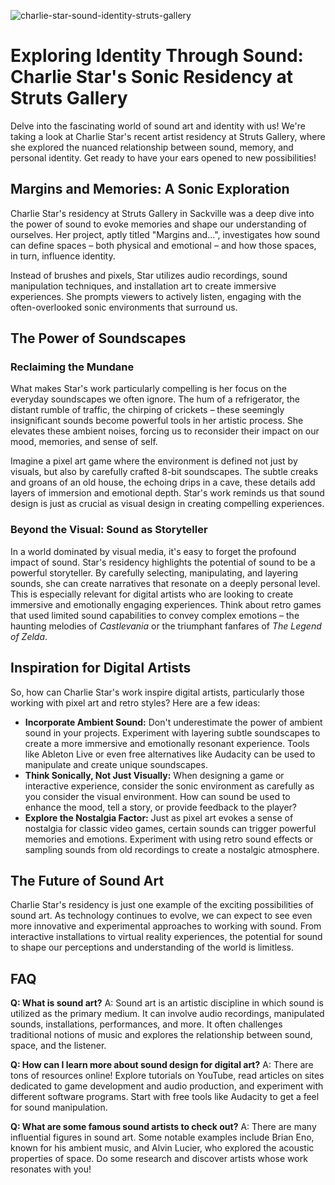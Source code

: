 ![charlie-star-sound-identity-struts-gallery](https://images.pexels.com/photos/586415/pexels-photo-586415.jpeg?auto=compress&cs=tinysrgb&fit=crop&h=627&w=1200)

# Exploring Identity Through Sound: Charlie Star's Sonic Residency at Struts Gallery

Delve into the fascinating world of sound art and identity with us! We're taking a look at Charlie Star's recent artist residency at Struts Gallery, where she explored the nuanced relationship between sound, memory, and personal identity. Get ready to have your ears opened to new possibilities!

## Margins and Memories: A Sonic Exploration

Charlie Star's residency at Struts Gallery in Sackville was a deep dive into the power of sound to evoke memories and shape our understanding of ourselves. Her project, aptly titled "Margins and...", investigates how sound can define spaces – both physical and emotional – and how those spaces, in turn, influence identity. 

Instead of brushes and pixels, Star utilizes audio recordings, sound manipulation techniques, and installation art to create immersive experiences. She prompts viewers to actively listen, engaging with the often-overlooked sonic environments that surround us.

## The Power of Soundscapes

### Reclaiming the Mundane

What makes Star's work particularly compelling is her focus on the everyday soundscapes we often ignore. The hum of a refrigerator, the distant rumble of traffic, the chirping of crickets – these seemingly insignificant sounds become powerful tools in her artistic process. She elevates these ambient noises, forcing us to reconsider their impact on our mood, memories, and sense of self.

Imagine a pixel art game where the environment is defined not just by visuals, but also by carefully crafted 8-bit soundscapes. The subtle creaks and groans of an old house, the echoing drips in a cave, these details add layers of immersion and emotional depth. Star's work reminds us that sound design is just as crucial as visual design in creating compelling experiences.

### Beyond the Visual: Sound as Storyteller

In a world dominated by visual media, it's easy to forget the profound impact of sound. Star's residency highlights the potential of sound to be a powerful storyteller. By carefully selecting, manipulating, and layering sounds, she can create narratives that resonate on a deeply personal level. This is especially relevant for digital artists who are looking to create immersive and emotionally engaging experiences. Think about retro games that used limited sound capabilities to convey complex emotions – the haunting melodies of *Castlevania* or the triumphant fanfares of *The Legend of Zelda*.

## Inspiration for Digital Artists

So, how can Charlie Star's work inspire digital artists, particularly those working with pixel art and retro styles? Here are a few ideas:

*   **Incorporate Ambient Sound:** Don't underestimate the power of ambient sound in your projects. Experiment with layering subtle soundscapes to create a more immersive and emotionally resonant experience. Tools like Ableton Live or even free alternatives like Audacity can be used to manipulate and create unique soundscapes.
*   **Think Sonically, Not Just Visually:** When designing a game or interactive experience, consider the sonic environment as carefully as you consider the visual environment. How can sound be used to enhance the mood, tell a story, or provide feedback to the player? 
*   **Explore the Nostalgia Factor:** Just as pixel art evokes a sense of nostalgia for classic video games, certain sounds can trigger powerful memories and emotions. Experiment with using retro sound effects or sampling sounds from old recordings to create a nostalgic atmosphere.

## The Future of Sound Art

Charlie Star's residency is just one example of the exciting possibilities of sound art. As technology continues to evolve, we can expect to see even more innovative and experimental approaches to working with sound. From interactive installations to virtual reality experiences, the potential for sound to shape our perceptions and understanding of the world is limitless.

## FAQ

**Q: What is sound art?**
A: Sound art is an artistic discipline in which sound is utilized as the primary medium. It can involve audio recordings, manipulated sounds, installations, performances, and more. It often challenges traditional notions of music and explores the relationship between sound, space, and the listener.

**Q: How can I learn more about sound design for digital art?**
A: There are tons of resources online! Explore tutorials on YouTube, read articles on sites dedicated to game development and audio production, and experiment with different software programs. Start with free tools like Audacity to get a feel for sound manipulation.

**Q: What are some famous sound artists to check out?**
A: There are many influential figures in sound art. Some notable examples include Brian Eno, known for his ambient music, and Alvin Lucier, who explored the acoustic properties of space. Do some research and discover artists whose work resonates with you!
